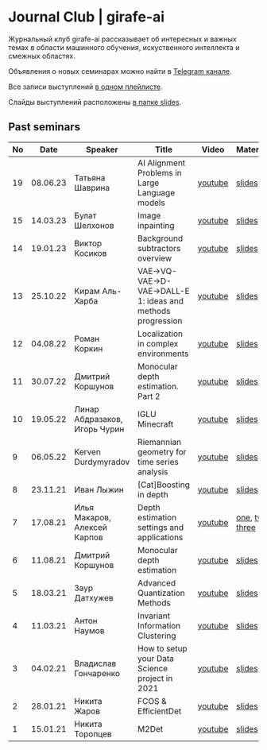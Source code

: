 # Journal Club | girafe-ai

Журнальный клуб girafe-ai рассказывает об интересных и важных темах в области машинного обучения, искуственного интеллекта и смежных областях.

Объявления о новых семинарах можно найти в [Telegram канале](https://t.me/girafe_ai_journal).

Все записи выступлений [в одном плейлисте](https://youtube.com/playlist?list=PLJR10EXrBaAu0yvsFbdXkMyFDuwN0YS97).

Слайды выступлений расположены [в папке slides](slides).

## Past seminars

No | Date | Speaker | Title | Video | Materials
--- | --- | --- | --- | --- | ---
19 | 08.06.23 | Татьяна Шаврина | AI Alignment Problems in Large Language models | [youtube](https://www.youtube.com/watch?v=CV-6F6Q9nos) | [slides](slides/19%20LLM%20alignment.pdf)
15 | 14.03.23 | Булат Шелхонов | Image inpainting | [youtube](https://youtu.be/C2CbtH4JhWc) | [slides](slides/15%20Inpainting.pdf)
14 | 19.01.23 | Виктор Косиков | Background subtractors overview | [youtube](https://www.youtube.com/watch?v=YTCrBnzWTjU&list=PLJR10EXrBaAu0yvsFbdXkMyFDuwN0YS97&index=3) | [slides](slides/14%20Background%20subtractors.pdf)
13 | 25.10.22 | Кирам Аль-Харба | VAE->VQ-VAE->D-VAE->DALL-E 1: ideas and methods progression | [youtube](https://www.youtube.com/watch?v=1eK5UQ-Q4iw) | [slides](slides/13%20VAE%20to%20DALL-E.pdf)
12 | 04.08.22 | Роман Коркин | Localization in complex environments | [youtube](https://youtu.be/gv1rPBCOyxE) | [slides](slides/12%20Localization%20in%20complex%20environments.pdf)
11 | 30.07.22 | Дмитрий Коршунов | Monocular depth estimation. Part 2 | [youtube](https://youtu.be/kvt_WJcW6M0) | [slides](slides/11%20Monodepth%20overview.%20Part%202.pdf)
10 | 19.05.22 | Линар Абдразаков, Игорь Чурин | IGLU Minecraft | [youtube](https://youtu.be/TpWSDbgMRkI) | [slides](slides/10%20MIPT%20NeuroAI%20IGLU%20Minecraft%20Silent%20Builder%20Solution.pdf)
9 | 06.05.22 | Kerven Durdymyradov | Riemannian geometry for time series analysis | [youtube](https://youtu.be/3w3_dV8Msbs) | [slides](slides/09%20PyRiemann.pdf)
8 | 23.11.21 | Иван Лыжин | [Cat]Boosting in depth | [youtube](https://youtu.be/s4GWmfB9VTA) | [slides](slides/08%20CatBoosting.pdf)
7 | 17.08.21 | Илья Макаров, Алексей Карпов | Depth estimation settings and applications | [youtube](https://youtu.be/SSyxRx5HfK4) | [one](slides/07%201%20Depth%20Map%20Interpolation%20Makarov.pdf), [two](slides/07%202%20Depth%20Map%20Reconstruction.pdf), [three](slides/07%203%20Self-supervised%20depth%20estimation%20Karpov.pdf)
6 | 11.08.21 | Дмитрий Коршунов | Monocular depth estimation | [youtube](https://youtu.be/-yDiYG2NUTE) | [slides](slides/06%20Monodepth%20overview.pdf)
5 | 18.03.21 | Заур Датхужев | Advanced Quantization Methods | [youtube](https://youtu.be/p5MU8e8ae9Y) | [slides](slides/05%20Advanced%20Quantization%20Methods.pdf)
4 | 11.03.21 | Антон Наумов | Invariant Information Clustering | [youtube](https://youtu.be/48oIHVpsxF4) | [slides](slides/04%20Invariant%20Information%20Clustering.pdf)
3 | 04.02.21 | Владислав Гончаренко | How to setup your Data Science project in 2021 | [youtube](https://youtu.be/jLIAiDMyseQ) | [slides](slides/03%20How%20to%20setup%20your%20Data%20Science%20project%20in%202021.pdf)
2 | 28.01.21 | Никита Жаров | FCOS & EfficientDet | [youtube](https://youtu.be/y8RWgDVi2FE) | [slides](slides/02%20FCOS%20%26%20EfficientDet.pdf)
1 | 15.01.21 | Никита Торопцев | M2Det | [youtube](https://youtu.be/ZRFLBldLfp4) | [slides](slides/01%20M2Det.pdf)
